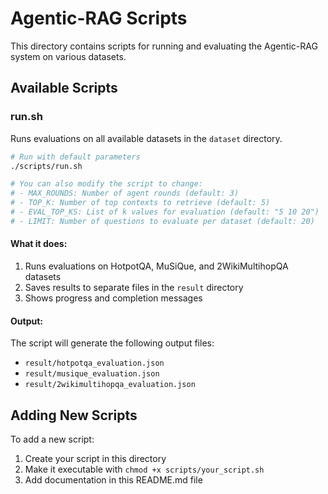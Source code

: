 # Agentic-RAG Scripts

This directory contains scripts for running and evaluating the Agentic-RAG system on various datasets.

## Available Scripts

### run.sh

Runs evaluations on all available datasets in the `dataset` directory.

```bash
# Run with default parameters
./scripts/run.sh

# You can also modify the script to change:
# - MAX_ROUNDS: Number of agent rounds (default: 3)
# - TOP_K: Number of top contexts to retrieve (default: 5)
# - EVAL_TOP_KS: List of k values for evaluation (default: "5 10 20")
# - LIMIT: Number of questions to evaluate per dataset (default: 20)
```

#### What it does:

1. Runs evaluations on HotpotQA, MuSiQue, and 2WikiMultihopQA datasets
2. Saves results to separate files in the `result` directory
3. Shows progress and completion messages

#### Output:

The script will generate the following output files:
- `result/hotpotqa_evaluation.json`
- `result/musique_evaluation.json`
- `result/2wikimultihopqa_evaluation.json`

## Adding New Scripts

To add a new script:
1. Create your script in this directory
2. Make it executable with `chmod +x scripts/your_script.sh`
3. Add documentation in this README.md file 